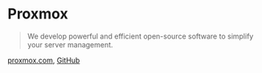 # Proxmox

> We develop powerful and efficient open-source software to simplify your server management.

[proxmox.com](https://www.proxmox.com/), [GitHub](https://github.com/proxmox)
